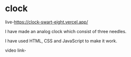 # clock

live-https://clock-swart-eight.vercel.app/

I have made an analog clock which consist of three needles.

I have used HTML, CSS and JavaScript to make it work.

video link-
